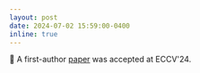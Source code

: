 ```yaml
---
layout: post
date: 2024-07-02 15:59:00-0400
inline: true
---
```


:partying_face: A first-author [paper](https://arxiv.org/pdf/2310.11868) was accepted at ECCV'24.
